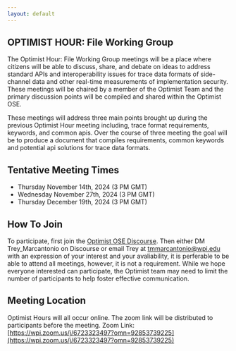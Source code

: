 ```yaml
---
layout: default
---
```


## OPTIMIST HOUR: File Working Group

The Optimist Hour: File Working Group meetings will be a place where citizens will be able to discuss, share, and debate on ideas to address standard APIs and interoperability issues for trace data formats of side-channel data and other real-time measurements of implementation security. These meetings will be chaired by a member of the Optimist Team and the primary discussion points will be compiled and shared within the Optimist OSE.

These meetings will address three main points brought up during the previous Optimist Hour meeting including, trace format requirements, keywords, and common apis. Over the course of three meeting the goal will be to produce a document that compiles requirements, common keywords and potential api solutions for trace data formats. 

## Tentative Meeting Times

* Thursday November 14th, 2024 (3 PM GMT)
* Wednesday November 27th, 2024 (3 PM GMT)
* Thursday December 19th, 2024 (3 PM GMT)

## How To Join

To participate, first join the [Optimist OSE Discourse](https://discourse.optimist-ose.org). Then either DM Trey_Marcantonio on Discourse or email Trey at tmmarcantonio@wpi.edu with an expression of your interest and your avaliability, it is perferable to be able to attend all meetings, however, it is not a requirement. While we hope everyone interested can participate, the Optimist team may need to limit the number of participants to help foster effective communication.

## Meeting Location
Optimist Hours will all occur online. The zoom link will be distributed to participants before the meeting. 
Zoom Link: [https://wpi.zoom.us/j/6723323497?omn=92853739225](https://wpi.zoom.us/j/6723323497?omn=92853739225)
